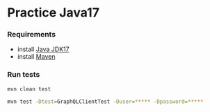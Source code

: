 # Practice Java17

### Requirements

- install [Java JDK17](https://www.oracle.com/java/technologies/javase/jdk17-archive-downloads.html)
- install [Maven](https://maven.apache.org/download.cgi)

### Run tests

```bash
mvn clean test

mvn test -Dtest=GraphQLClientTest -Duser=***** -Dpassword=*****
```